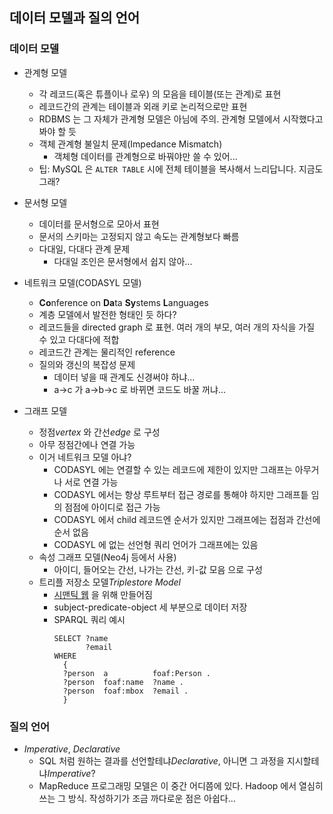 ## 데이터 모델과 질의 언어

### 데이터 모델

* 관계형 모델
    * 각 레코드(혹은 튜플이나 로우) 의 모음을 테이블(또는 관계)로 표현
    * 레코드간의 관계는 테이블과 외래 키로 논리적으로만 표현
    * RDBMS 는 그 자체가 관계형 모델은 아님에 주의. 관계형 모델에서 시작했다고 봐야 할 듯
    * 객체 관계형 불일치 문제(Impedance Mismatch)
        * 객체형 데이터를 관계형으로 바꿔야만 쓸 수 있어...
    * 팁: MySQL 은 `ALTER TABLE` 시에 전체 테이블을 복사해서 느리답니다. 지금도 그래? 
    
* 문서형 모델
    * 데이터를 문서형으로 모아서 표현
    * 문서의 스키마는 고정되지 않고 속도는 관계형보다 빠름
    * 다대일, 다대다 관계 문제
        * 다대일 조인은 문서형에서 쉽지 않아...
    
* 네트워크 모델(CODASYL 모델)
    * **Co**nference on **Da**ta **Sy**stems **L**anguages
    * 계층 모델에서 발전한 형태인 듯 하다?
    * 레코드들을 directed graph 로 표현. 여러 개의 부모, 여러 개의 자식을 가질 수 있고 다대다에 적합
    * 레코드간 관계는 물리적인 reference
    * 질의와 갱신의 복잡성 문제
        * 데이터 넣을 때 관계도 신경써야 하냐...
        * a→c 가 a→b→c 로 바뀌면 코드도 바꿀 꺼냐...

* 그래프 모델
    * 정점*vertex* 와 간선*edge* 로 구성
    * 아무 정점간에나 연결 가능
    * 이거 네트워크 모델 아냐?
        * CODASYL 에는 연결할 수 있는 레코드에 제한이 있지만 그래프는 아무거나 서로 연결 가능
        * CODASYL 에서는 항상 루트부터 접근 경로를 통해야 하지만 그래프틑 임의 점점에 아이디로 접근 가능
        * CODASYL 에서 child 레코드엔 순서가 있지만 그래프에는 접점과 간선에 순서 없음
        * CODASYL 에 없는 선언형 쿼리 언어가 그래프에는 있음
    * 속성 그래프 모델(Neo4j 등에서 사용)
        * 아이디, 들어오는 간선, 나가는 간선, 키-값 모음 으로 구성
    * 트리플 저장소 모델*Triplestore Model*
        * [시맨틱 웹]("https://en.wikipedia.org/wiki/Semantic_Web") 을 위해 만들어짐
        * subject-predicate-object 세 부분으로 데이터 저장
        * SPARQL 쿼리 예시
            ```sparksql
            SELECT ?name 
                   ?email
            WHERE
              {
              ?person  a          foaf:Person .
              ?person  foaf:name  ?name .
              ?person  foaf:mbox  ?email .
              }
            ```

### 질의 언어

* *Imperative*, *Declarative*
    * SQL 처럼 원하는 결과를 선언할테냐*Declarative*, 아니면 그 과정을 지시할테냐*Imperative*?
    * MapReduce 프로그래밍 모델은 이 중간 어디쯤에 있다. Hadoop 에서 열심히 쓰는 그 방식. 작성하기가 조금 까다로운 점은 아쉽다...
    